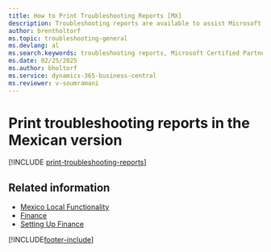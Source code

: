 ```yaml
---
title: How to Print Troubleshooting Reports [MX]
description: Troubleshooting reports are available to assist Microsoft Certified Partners with troubleshooting issues in the Mexican version.
author: brentholtorf
ms.topic: troubleshooting-general
ms.devlang: al
ms.search.keywords: troubleshooting reports, Microsoft Certified Partners
ms.date: 02/25/2025
ms.author: bholtorf
ms.service: dynamics-365-business-central
ms.reviewer: v-soumramani
---
```


# Print troubleshooting reports in the Mexican version

[!INCLUDE [print-troubleshooting-reports](../includes/CAMXUS/print-troubleshooting-reports.md)]

## Related information

- [Mexico Local Functionality](mexico-local-functionality.md)  
- [Finance](../../finance.md)  
- [Setting Up Finance](../../finance.md)  

[!INCLUDE[footer-include](../../includes/footer-banner.md)]
